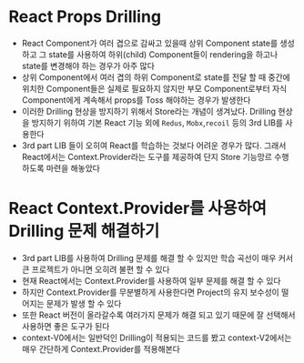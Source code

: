 # React Props Drilling

- React Component가 여러 겹으로 감싸고 있을때 상위 Component state를 생성하고 그 state를 사용하여 하위(child) Component들이 rendering을 하고나 state를 변경해야 하는 경우가 아주 많다
- 상위 Component에서 여러 겹의 하위 Component로 state를 전달 할 때 중간에 위치한 Component들은 실제로 필요하지 않지만 부모 Component로부터 자식 Component에게 계속해서 props를 Toss 해야하는 경우가 발생한다
- 이러한 Drilling 현상을 방지하기 위해서 Store라는 개념이 생겨났다. Drilling 현상을 방지하기 위하여 기본 React 기능 외에 `Redus`, `Mobx`,`recoil` 등의 3rd LIB를 사용한다
- 3rd part LIB 들이 오히여 React를 학습하는 것보다 어려운 경우가 많다. 그래서 React에서는 Context.Provider라는 도구를 제공하여 단지 Store 기능망르 수행하도록 마련을 해놓았다

# React Context.Provider를 사용하여 Drilling 문제 해결하기

- 3rd part LIB를 사용하여 Drilling 문제를 해결 할 수 있지만 학습 곡선이 매우 커서 큰 프로젝트가 아니면 오히려 불편 할 수 있다
- 현재 React에서는 Context.Provider를 사용하여 일부 문제를 해결 할 수 있다
- 하지만 Context.Provider를 무분별하게 사용한다면 Project의 유지 보수성이 떨어지는 문제가 발생 할 수 있다
- 또한 React 버전이 올라갈수록 여러가지 문제가 해결 되고 있기 때문에 잘 선택해서 사용하면 좋은 도구가 된다
- context-V0에서는 일반덕인 Drilling이 적용되는 코드를 봤고 context-V2에서는 매우 간단하게 Context.Provider를 적용해본다

